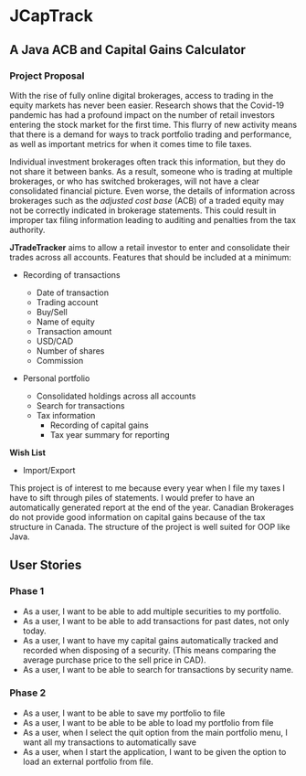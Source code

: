 
# JCapTrack

## A Java ACB and Capital Gains Calculator

### Project Proposal

With the rise of fully online digital brokerages, access to trading in the equity markets has never been easier. Research shows that the Covid-19 pandemic has had a profound impact on the number of retail investors entering the stock market for the first time.  This flurry of new activity means that there is a demand for ways to track portfolio trading and performance, as well as important metrics for when it comes time to file taxes. 

Individual investment brokerages often track this information, but they do not share it between banks.  As a result, someone who is trading at multiple brokerages, or who has switched brokerages, will not have a clear consolidated financial picture.  Even worse, the details of information across brokerages such as the *adjusted cost base* (ACB) of a traded equity may not be correctly indicated in brokerage statements.  This could result in improper tax filing information leading to auditing and penalties from the tax authority.

**JTradeTracker** aims to allow a retail investor to enter and consolidate their trades across all accounts.  Features that should be included at a minimum:

- Recording of transactions
  - Date of transaction
  - Trading account  
  - Buy/Sell
  - Name of equity
  - Transaction amount
  - USD/CAD
  - Number of shares
  - Commission
   

- Personal portfolio
  - Consolidated holdings across all accounts
  - Search for transactions
  - Tax information
    - Recording of capital gains
    - Tax year summary for reporting
    
**Wish List**
- Import/Export

This project is of interest to me because every year when I file my taxes I have to sift through piles of statements.  I would prefer to have an automatically generated report at the end of the year.  Canadian Brokerages do not provide good information on capital gains because of the tax structure in Canada.  The structure of the project is well suited for OOP like Java. 

## User Stories

### Phase 1
- As a user, I want to be able to add multiple securities to my portfolio.
- As a user, I want to be able to add transactions for past dates, not only today.  
- As a user, I want to have my capital gains automatically tracked and recorded when disposing of a security.  (This means comparing the average purchase price to the sell price in CAD).
- As a user, I want to be able to search for transactions by security name.

### Phase 2
- As a user, I want to be able to save my portfolio to file
- As a user, I want to be able to be able to load my portfolio from file
- As a user, when I select the quit option from the main portfolio menu, I want all my transactions to automatically save
- As a user, when I start the application, I want to be given the option to load an external portfolio from file.






